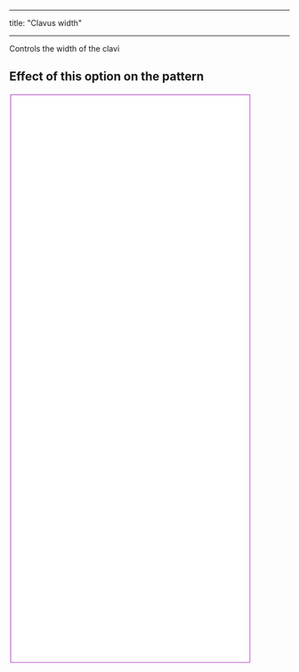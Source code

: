 - - -
title: "Clavus width"
- - -

Controls the width of the clavi

## Effect of this option on the pattern

![This image shows the effect of this option by superimposing several variants that have a different value for this option](tiberius_clavuswidth_sample.svg "Effect of this option on the pattern")
